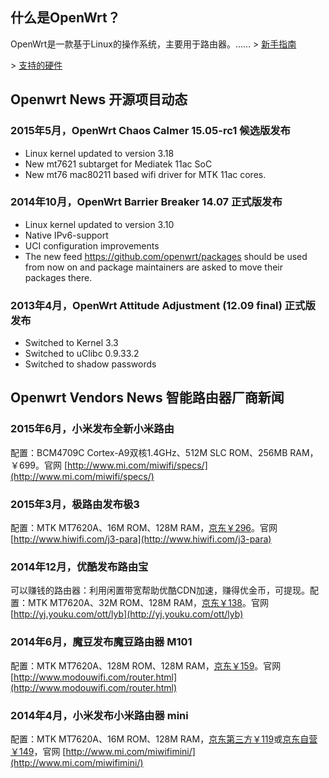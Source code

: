 ## 什么是OpenWrt？

OpenWrt是一款基于Linux的操作系统，主要用于路由器。…… \> [新手指南](/docs/beginners-guide/)

\> [支持的硬件](/docs/supported-devices/)

## Openwrt News 开源项目动态

### 2015年5月，OpenWrt Chaos Calmer 15.05-rc1 候选版发布

 * Linux kernel updated to version 3.18
 * New mt7621 subtarget for Mediatek 11ac SoC
 * New mt76 mac80211 based wifi driver for MTK 11ac cores.

### 2014年10月，OpenWrt Barrier Breaker 14.07 正式版发布

 * Linux kernel updated to version 3.10
 * Native IPv6-support
 * UCI configuration improvements
 * The new feed https://github.com/openwrt/packages should be used from now on and package maintainers are asked to move their packages there.

### 2013年4月，OpenWrt Attitude Adjustment (12.09 final) 正式版发布

 * Switched to Kernel 3.3
 * Switched to uClibc 0.9.33.2
 * Switched to shadow passwords

## Openwrt Vendors News 智能路由器厂商新闻

### 2015年6月，小米发布全新小米路由

配置：BCM4709C Cortex-A9双核1.4GHz、512M SLC ROM、256MB RAM，￥699。官网 [http://www.mi.com/miwifi/specs/](http://www.mi.com/miwifi/specs/)

### 2015年3月，极路由发布极3

配置：MTK MT7620A、16M ROM、128M RAM，[京东￥296](http://union.click.jd.com/jdc?e=&p=AyIBZRprFDJWWA1FBCVbV0IUEEULWldTCQQAQB1AWQkFWxcLFQFUHERMR05aZX0HRUBFeCFNORVgdn1VWylJYGcDKV1XGTIQBlYaXxQLEQ5lG1sUAhY3ZXopJTI%3D&t=W1dCFBBFC1pXUwkEAEAdQFkJBVsXCxUBVBxETEdOWg%3D%3D)。官网 [http://www.hiwifi.com/j3-para](http://www.hiwifi.com/j3-para)

### 2014年12月，优酷发布路由宝

可以赚钱的路由器：利用闲置带宽帮助优酷CDN加速，赚得优金币，可提现。配置：MTK MT7620A、32M ROM、128M RAM，[京东￥138](http://union.click.jd.com/jdc?e=&p=AyIBZRprFDJWWA1FBCVbV0IUEEULWldTCQQAQB1AWQkFWxcHFgNVGkRMR05aZVAEYkNKTxZ%2BO0lgbAA9aylzWXR8JmtXGTIQBlYaXxQLEQ5lG1sUAhY3ZXopJTI%3D&t=W1dCFBBFC1pXUwkEAEAdQFkJBVsXBxYDVRpETEdOWg%3D%3D)。官网 [http://yj.youku.com/ott/lyb](http://yj.youku.com/ott/lyb)

### 2014年6月，魔豆发布魔豆路由器 M101

配置：MTK MT7620A、128M ROM、128M RAM，[京东￥159](http://union.click.jd.com/jdc?e=&p=AyIBZRprFDJWWA1FBCVbV0IUEEULWldTCQQAQB1AWQkFWxAAEwVTEkRMR05aZXIzFGlscBYbPnRCa0IMXwdOfUV%2FE3tXGTIQBlYaXxQLEQ5lG1sUAhY3ZXopJTI%3D&t=W1dCFBBFC1pXUwkEAEAdQFkJBVsQABMFUxJETEdOWg%3D%3D)。官网 [http://www.modouwifi.com/router.html](http://www.modouwifi.com/router.html)

### 2014年4月，小米发布小米路由器 mini

配置：MTK MT7620A、16M ROM、128M RAM，[京东第三方￥119](http://union.click.jd.com/jdc?e=&p=AyIBZRlaFgoUA1EaWSUDIkMKQwVKMktCEFpQCxxKQgFHRE5XDVULR0UVABAFUxxTFgMRGAxeB0gyGnMzWl1TYGpiNnkQXkRJcl1yKRdAcgtZK1kUARMDVBJYHDISB1QbXyUyc3VlKw%3D%3D&t=W1dCFBBFC1pXUwkEAEAdQFkJBVsXABABUhNYFAENXhBHBg%3D%3D)或[京东自营￥149](http://union.click.jd.com/jdc?e=&p=AyIBZRprFDJWWA1FBCVbV0IUEEULWldTCQQAQB1AWQkFWxYEGgdTG0RMR05aZU4fbHtiTj1gOXF4VHU3TjlhC3BRA2tXGTIQBlYaXxQLEQ5lG1sUAhY3ZXopJTI%3D&t=W1dCFBBFC1pXUwkEAEAdQFkJBVsWBBoHUxtETEdOWg%3D%3D)，官网 [http://www.mi.com/miwifimini/](http://www.mi.com/miwifimini/)
